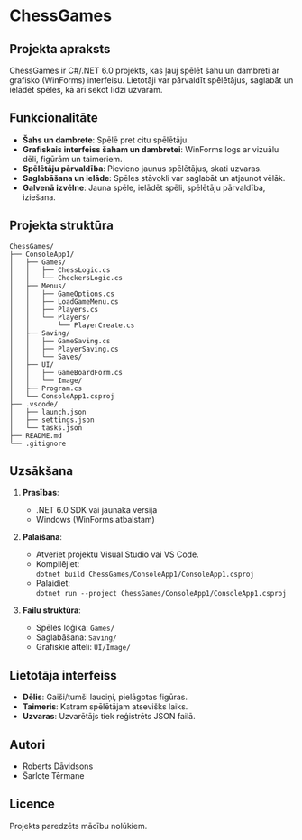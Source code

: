 # ChessGames

## Projekta apraksts
ChessGames ir C#/.NET 6.0 projekts, kas ļauj spēlēt šahu un dambreti ar grafisko (WinForms) interfeisu. Lietotāji var pārvaldīt spēlētājus, saglabāt un ielādēt spēles, kā arī sekot līdzi uzvarām.

## Funkcionalitāte
- **Šahs un dambrete**: Spēlē pret citu spēlētāju.
- **Grafiskais interfeiss šaham un dambretei**: WinForms logs ar vizuālu dēli, figūrām un taimeriem.
- **Spēlētāju pārvaldība**: Pievieno jaunus spēlētājus, skati uzvaras.
- **Saglabāšana un ielāde**: Spēles stāvokli var saglabāt un atjaunot vēlāk.
- **Galvenā izvēlne**: Jauna spēle, ielādēt spēli, spēlētāju pārvaldība, iziešana.

## Projekta struktūra
```
ChessGames/
├── ConsoleApp1/
│   ├── Games/
│   │   ├── ChessLogic.cs
│   │   └── CheckersLogic.cs
│   ├── Menus/
│   │   ├── GameOptions.cs
│   │   ├── LoadGameMenu.cs
│   │   ├── Players.cs
│   │   └── Players/
│   │       └── PlayerCreate.cs
│   ├── Saving/
│   │   ├── GameSaving.cs
│   │   ├── PlayerSaving.cs
│   │   └── Saves/
│   ├── UI/
│   │   ├── GameBoardForm.cs
│   │   └── Image/
│   ├── Program.cs
│   └── ConsoleApp1.csproj
├── .vscode/
│   ├── launch.json
│   ├── settings.json
│   └── tasks.json
├── README.md
└── .gitignore
```

## Uzsākšana
1. **Prasības**:
   - .NET 6.0 SDK vai jaunāka versija
   - Windows (WinForms atbalstam)

2. **Palaišana**:
   - Atveriet projektu Visual Studio vai VS Code.
   - Kompilējiet:  
     `dotnet build ChessGames/ConsoleApp1/ConsoleApp1.csproj`
   - Palaidiet:  
     `dotnet run --project ChessGames/ConsoleApp1/ConsoleApp1.csproj`

3. **Failu struktūra**:
   - Spēles loģika: `Games/`
   - Saglabāšana: `Saving/`
   - Grafiskie attēli: `UI/Image/`

## Lietotāja interfeiss
- **Dēlis**: Gaiši/tumši lauciņi, pielāgotas figūras.
- **Taimeris**: Katram spēlētājam atsevišķs laiks.
- **Uzvaras**: Uzvarētājs tiek reģistrēts JSON failā.

## Autori
- Roberts Dāvidsons
- Šarlote Tērmane

## Licence
Projekts paredzēts mācību nolūkiem.